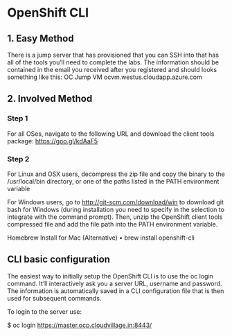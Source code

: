 # OpenShift CLI
## 1.	Easy Method
There is a jump server that has provisioned that you can SSH into that has all of the tools you’ll need to complete the labs. The information should be contained in the email you received after you registered and should looks something like this:
OC Jump VM	ocvm.westus.cloudapp.azure.com

 
## 2.	Involved Method

### Step 1 
For all OSes, navigate to the following URL and download the client tools package: https://goo.gl/kdAaF5

### Step 2 
For Linux and OSX users, decompress the zip file and copy the binary to the /usr/local/bin directory, or one of the paths listed in the PATH environment variable

For Windows users, go to http://git-scm.com/download/win to download git bash for Windows (during installation you need to specify in the selection to integrate with the command prompt). Then, unzip the OpenShift client tools compressed file and add the file path into the PATH environment variable. 

Homebrew Install for Mac (Alternative)
•	brew install openshift-cli
 
## CLI basic configuration
The easiest way to initially setup the OpenShift CLI is to use the oc login command. It’ll interactively ask you a server URL, username and password. The information is automatically saved in a CLI configuration file that is then used for subsequent commands.

To login to the server use:

$ oc login https://master.ocp.cloudvillage.in:8443/
